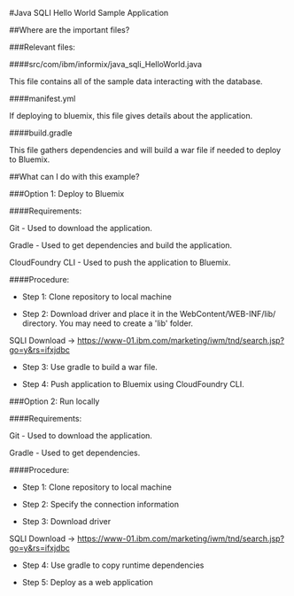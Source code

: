 #Java SQLI Hello World Sample Application

##Where are the important files?

###Relevant files:

####src/com/ibm/informix/java_sqli_HelloWorld.java

This file contains all of the sample data interacting with the database.

####manifest.yml

If deploying to bluemix, this file gives details about the application.

####build.gradle

This file gathers dependencies and will build a war file if needed to deploy to Bluemix.

##What can I do with this example?

###Option 1: Deploy to Bluemix

####Requirements:

Git - Used to download the application.

Gradle -  Used to get dependencies and build the application.

CloudFoundry CLI -  Used to push the application to Bluemix.

####Procedure:

 * Step 1: Clone repository to local machine

 * Step 2: Download driver and place it in the WebContent/WEB-INF/lib/ directory. You may need to create a 'lib' folder.

SQLI Download -> https://www-01.ibm.com/marketing/iwm/tnd/search.jsp?go=y&rs=ifxjdbc

 * Step 3: Use gradle to build a war file.
	
 * Step 4: Push application to Bluemix using CloudFoundry CLI.

###Option 2: Run locally

####Requirements:

Git - Used to download the application.

Gradle -  Used to get dependencies.

####Procedure:

 * Step 1: Clone repository to local machine
 
 * Step 2: Specify the connection information
 
 * Step 3: Download driver
 
SQLI Download -> https://www-01.ibm.com/marketing/iwm/tnd/search.jsp?go=y&rs=ifxjdbc

 * Step 4: Use gradle to copy runtime dependencies

 * Step 5: Deploy as a web application
